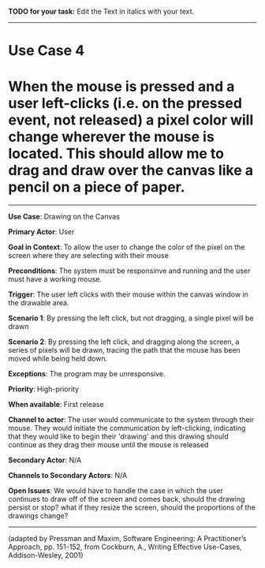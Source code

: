 **TODO for your task:** Edit the Text in italics with your text.

<hr>

# Use Case 4
# When the mouse is pressed and a user left-clicks (i.e. on the pressed event, not released) a pixel color will change wherever the mouse is located. This should allow me to drag and draw over the canvas like a pencil on a piece of paper.

<hr>

**Use Case**: Drawing on the Canvas

**Primary Actor**: User

**Goal in Context**: To allow the user to change the color of the pixel on the screen where they are selecting with their mouse

**Preconditions**: The system must be responsinve and running and the user must have a working mouse. 

**Trigger**: The user left clicks with their mouse within the canvas window in the drawable area. 
  
**Scenario 1**: By pressing the left click, but not dragging, a single pixel will be drawn

**Scenario 2**: By pressing the left click, and dragging along the screen, a series of pixels will be drawn, tracing the path that the mouse has been moved while being held down. 
 
**Exceptions**: The program may be unresponsive.

**Priority**: High-priority

**When available**: First release

**Channel to actor**: The user would communicate to the system through their mouse. They would initiate the communication by left-clicking, indicating that they would like to begin their 'drawing' and this drawing should continue as they drag their mouse until the mouse is released

**Secondary Actor**: N/A

**Channels to Secondary Actors**: N/A

**Open Issues**: We would have to handle the case in which the user continues to draw off of the screen and comes back, should the drawing persist or stop? what if they resize the screen, should the proportions of the drawings change?

<hr>



(adapted by Pressman and Maxim, Software Engineering: A Practitioner’s Approach, pp. 151-152, from Cockburn,
A., Writing Effective Use-Cases, Addison-Wesley, 2001)
